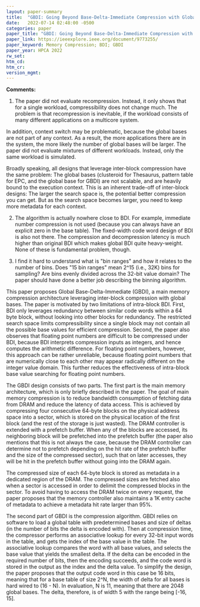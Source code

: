 ```yaml
---
layout: paper-summary
title:  "GBDI: Going Beyond Base-Delta-Immediate Compression with Global Bases"
date:   2022-07-14 02:48:00 -0500
categories: paper
paper_title: "GBDI: Going Beyond Base-Delta-Immediate Compression with Global Bases"
paper_link: https://ieeexplore.ieee.org/document/9773255/
paper_keyword: Memory Compression; BDI; GBDI
paper_year: HPCA 2022
rw_set:
htm_cd:
htm_cr:
version_mgmt:
---
```


**Comments:**

1. The paper did not evaluate recompression. Instead, it only shows that for a single workload, compressibility
does not change much. The problem is that recompression is inevitable, if the workload consists of many
different applications on a multicore system.

In addition, context switch may be problematic, because the global bases are not part of any context. 
As a result, the more applications there are in the system, the more likely the number of global bases will be larger.
The paper did not evaluate mixtures of different workloads. Instead, only the same workload is simulated.

Broadly speaking, all designs that leverage inter-block compression have the same problem: The global bases 
(clusteroid for Thesaurus, pattern table for EPC, and the global base for GBDI) are not scalable, and
are heavily bound to the execution context.
This is an inherent trade-off of inter-block designs: The larger the search space is, the potential better 
compression you can get. But as the search space becomes larger, you need to keep more metadata for each context.

2. The algorithm is actually nowhere close to BDI. For example, immediate number compression is not used (because
you can always have an explicit zero in the base table). The fixed-width code word design of BDI is also not there.
The compression and decompression latency is much higher than original BDI which makes global BDI quite 
heavy-weight. None of these is fundamental problem, though.

3. I find it hard to understand what is "bin ranges" and how it relates to the number of bins. Does "15 bin ranges"
mean 2^15 (i.e., 32K) bins for sampling? Are bins evenly divided across the 32-bit value domain?
The paper should have done a better job describing the binning algorithm.

This paper proposes Global Base-Delta-Immediate (GBDI), a main memory compression architecture leveraging 
inter-block compression with global bases.
The paper is motivated by two limitations of intra-block BDI. First, BDI only leverages redundancy between
similar code words within a 64 byte block, without looking into other blocks for redundancy.
The restricted search space limits compressibility since a single block may not contain all the possible 
base values for efficient compression.
Second, the paper also observes that floating point numbers are difficult to be compressed under BDI, because
BDI interprets compression inputs as integers, and hence computes the arithmetic difference.
For floating point numbers, however, this approach can be rather unreliable, because floating point numbers that
are numerically close to each other may appear radically different on the integer value domain.
This further reduces the effectiveness of intra-block base value searching for floating point numbers.

The GBDI design consists of two parts. The first part is the main memory architecture, which is only briefly
described in the paper. The goal of main memory compression is to reduce bandwidth consumption of fetching 
data from DRAM and reduce the latency of data access.
This is achieved by compressing four consecutive 64-byte blocks on the physical address space into a sector, 
which is stored on the physical location of the first block (and the rest of the storage is just wasted).
The DRAM controller is extended with a prefetch buffer. When any of the blocks are accessed, its neighboring
block will be prefetched into the prefetch buffer (the paper also mentions that this is not always the case, 
because the DRAM controller can determine not to prefetch depending on the hit rate of the prefetch buffer
and the size of the compressed sector), such that on later accesses, they will be hit in the 
prefetch buffer without going into the DRAM again. 

The compressed size of each 64-byte block is stored as metadata in a dedicated region of the DRAM.
The compressed sizes are fetched also when a sector is accessed in order to delimit the compressed blocks
in the sector. To avoid having to access the DRAM twice on every request, the paper proposes that the 
memory controller also maintains a 1K entry cache of metadata to achieve a metadata hit rate larger than 95%.

The second part of GBDI is the compression algorithm. GBDI relies on software to load a global table 
with predetermined bases and size of deltas (in the number of bits the delta is encoded with).
Then at compression time, the compressor performs an associative lookup for every 32-bit input words
in the table, and gets the index of the base value in the table.
The associative lookup compares the word with all base values, and selects the base value that yields 
the smallest delta.
If the delta can be encoded in the required number of bits, then the encoding succeeds, and the 
code word is stored in the output as the index and the delta value.
To simplify the design, the paper proposes that the output code word in this case be 16 bits, meaning that
for a base table of size 2^N, the width of delta for all bases is hard wired to (16 - N).
In evaluation, N is 11, meaning that there are 2048 global bases. The delta, therefore, is of width 5 with 
the range being \[-16, 15\].
